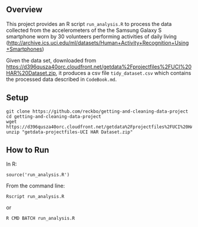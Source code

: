 Overview
--------

This project provides an R script `run_analysis.R` to process the data 
collected from the accelerometers of the the Samsung Galaxy S smartphone worn
by 30 volunteers performing activities of daily living
(http://archive.ics.uci.edu/ml/datasets/Human+Activity+Recognition+Using+Smartphones)

Given the data set, downloaded from
https://d396qusza40orc.cloudfront.net/getdata%2Fprojectfiles%2FUCI%20HAR%20Dataset.zip,
it produces a csv file `tidy_dataset.csv` which contains the processed data described
in `CodeBook.md`.


Setup
-----

    git clone https://github.com/reckbo/getting-and-cleaning-data-project
    cd getting-and-cleaning-data-project
    wget https://d396qusza40orc.cloudfront.net/getdata%2Fprojectfiles%2FUCI%20HAR%20Dataset.zip
    unzip "getdata-projectfiles-UCI HAR Dataset.zip"


How to Run
----------

In R:

    source('run_analysis.R')

From the command line:

    Rscript run_analysis.R

or

    R CMD BATCH run_analysis.R


